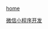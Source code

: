 [home](https://github.com/1211ciel/ciel/blob/main/README.md)

[微信小程序开发](https://developers.weixin.qq.com/miniprogram/dev/devtools/download.html)
